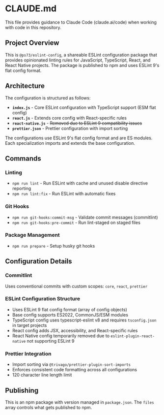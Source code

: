 # CLAUDE.md

This file provides guidance to Claude Code (claude.ai/code) when working with code in this repository.

## Project Overview

This is `@ps73/eslint-config`, a shareable ESLint configuration package that provides opinionated linting rules for JavaScript, TypeScript, React, and React Native projects. The package is published to npm and uses ESLint 9's flat config format.

## Architecture

The configuration is structured as follows:

- **`index.js`** - Core ESLint configuration with TypeScript support (ESM flat config)
- **`react.js`** - Extends core config with React-specific rules  
- **`react-native.js`** - ~~Removed due to ESLint 9 compatibility issues~~
- **`prettier.json`** - Prettier configuration with import sorting

The configurations use ESLint 9's flat config format and are ES modules. Each specialization imports and extends the base configuration.

## Commands

### Linting
- `npm run lint` - Run ESLint with cache and unused disable directive reporting
- `npm run lint:fix` - Run ESLint with automatic fixes

### Git Hooks
- `npm run git-hooks:commit-msg` - Validate commit messages (commitlint)
- `npm run git-hooks:pre-commit` - Run lint-staged on staged files

### Package Management
- `npm run prepare` - Setup husky git hooks

## Configuration Details

### Commitlint
Uses conventional commits with custom scopes: `core`, `react`, `prettier`

### ESLint Configuration Structure
- Uses ESLint 9 flat config format (array of config objects)
- Base config supports ES2022, CommonJS/ESM modules  
- TypeScript config uses typescript-eslint v8 and requires `tsconfig.json` in target projects
- React config adds JSX, accessibility, and React-specific rules
- React Native config temporarily removed due to `eslint-plugin-react-native` not supporting ESLint 9

### Prettier Integration
- Import sorting via `@trivago/prettier-plugin-sort-imports`
- Enforces consistent code formatting across all configurations
- 120 character line length limit

## Publishing

This is an npm package with version managed in `package.json`. The `files` array controls what gets published to npm.